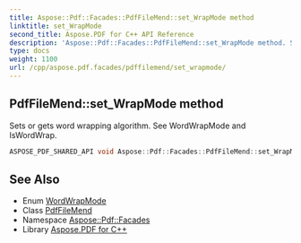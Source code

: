 ```yaml
---
title: Aspose::Pdf::Facades::PdfFileMend::set_WrapMode method
linktitle: set_WrapMode
second_title: Aspose.PDF for C++ API Reference
description: 'Aspose::Pdf::Facades::PdfFileMend::set_WrapMode method. Sets or gets word wrapping algorithm. See WordWrapMode and IsWordWrap in C++.'
type: docs
weight: 1100
url: /cpp/aspose.pdf.facades/pdffilemend/set_wrapmode/
---
```

## PdfFileMend::set_WrapMode method


Sets or gets word wrapping algorithm. See WordWrapMode and IsWordWrap.

```cpp
ASPOSE_PDF_SHARED_API void Aspose::Pdf::Facades::PdfFileMend::set_WrapMode(WordWrapMode value)
```

## See Also

* Enum [WordWrapMode](../../wordwrapmode/)
* Class [PdfFileMend](../)
* Namespace [Aspose::Pdf::Facades](../../)
* Library [Aspose.PDF for C++](../../../)
